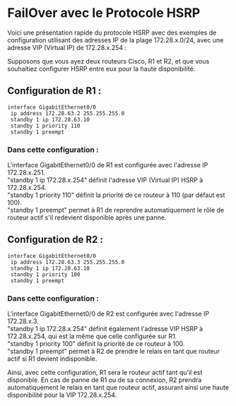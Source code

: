 # FailOver avec le Protocole HSRP

Voici une présentation rapide du protocole HSRP avec des exemples de configuration utilisant des adresses IP de la plage 172.28.x.0/24, avec une adresse VIP (Virtual IP) de 172.28.x.254 :

Supposons que vous ayez deux routeurs Cisco, R1 et R2, et que vous souhaitiez configurer HSRP entre eux pour la haute disponibilité.

## Configuration de R1 :
```
interface GigabitEthernet0/0
 ip address 172.28.63.2 255.255.255.0
 standby 1 ip 172.28.63.10
 standby 1 priority 110
 standby 1 preempt
```

### Dans cette configuration :

L'interface GigabitEthernet0/0 de R1 est configurée avec l'adresse IP 172.28.x.251.<br>
"standby 1 ip 172.28.x.254" définit l'adresse VIP (Virtual IP) HSRP à 172.28.x.254.<br>
"standby 1 priority 110" définit la priorité de ce routeur à 110 (par défaut est 100).<br>
"standby 1 preempt" permet à R1 de reprendre automatiquement le rôle de routeur actif s'il redevient disponible après une panne.<br>


## Configuration de R2 :
```
interface GigabitEthernet0/0
 ip address 172.28.63.3 255.255.255.0
 standby 1 ip 172.28.63.10
 standby 1 priority 100
 standby 1 preempt
```

### Dans cette configuration :

L'interface GigabitEthernet0/0 de R2 est configurée avec l'adresse IP 172.28.x.3.<br>
"standby 1 ip 172.28.x.254" définit également l'adresse VIP HSRP à 172.28.x.254, qui est la même que celle configurée sur R1.<br>
"standby 1 priority 100" définit la priorité de ce routeur à 100.<br>
"standby 1 preempt" permet à R2 de prendre le relais en tant que routeur actif si R1 devient indisponible.<br>

Ainsi, avec cette configuration, R1 sera le routeur actif tant qu'il est disponible. En cas de panne de R1 ou de sa connexion, R2 prendra automatiquement le relais en tant que routeur actif, assurant ainsi une haute disponibilité pour la VIP 172.28.x.254.